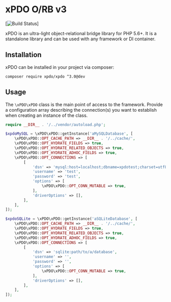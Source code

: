 # xPDO O/RB v3

[![Build Status](https://github.com/modxcms/xpdo/workflows/CI/badge.svg?branch=3.x)]

xPDO is an ultra-light object-relational bridge library for PHP 5.6+. It is a standalone library and can be used with any framework or DI container.

## Installation

xPDO can be installed in your project via composer:

    composer require xpdo/xpdo ^3.0@dev


## Usage

The `\xPDO\xPDO` class is the main point of access to the framework. Provide a configuration array describing the connection(s) you want to establish when creating an instance of the class.

```php
require __DIR__ . '/../vendor/autoload.php';

$xpdoMySQL = \xPDO\xPDO::getInstance('aMySQLDatabase', [
    \xPDO\xPDO::OPT_CACHE_PATH => __DIR__ . '/../cache/',
    \xPDO\xPDO::OPT_HYDRATE_FIELDS => true,
    \xPDO\xPDO::OPT_HYDRATE_RELATED_OBJECTS => true,
    \xPDO\xPDO::OPT_HYDRATE_ADHOC_FIELDS => true,
    \xPDO\xPDO::OPT_CONNECTIONS => [
        [
            'dsn' => 'mysql:host=localhost;dbname=xpdotest;charset=utf8',
            'username' => 'test',
            'password' => 'test',
            'options' => [
                \xPDO\xPDO::OPT_CONN_MUTABLE => true,
            ],
            'driverOptions' => [],
        ],
    ],
]);

$xpdoSQLite = \xPDO\xPDO::getInstance('aSQLiteDatabase', [
    \xPDO\xPDO::OPT_CACHE_PATH => __DIR__ . '/../cache/',
    \xPDO\xPDO::OPT_HYDRATE_FIELDS => true,
    \xPDO\xPDO::OPT_HYDRATE_RELATED_OBJECTS => true,
    \xPDO\xPDO::OPT_HYDRATE_ADHOC_FIELDS => true,
    \xPDO\xPDO::OPT_CONNECTIONS => [
        [
            'dsn' => 'sqlite:path/to/a/database',
            'username' => '',
            'password' => '',
            'options' => [
                \xPDO\xPDO::OPT_CONN_MUTABLE => true,
            ],
            'driverOptions' => [],
        ],
    ],
]);
```
